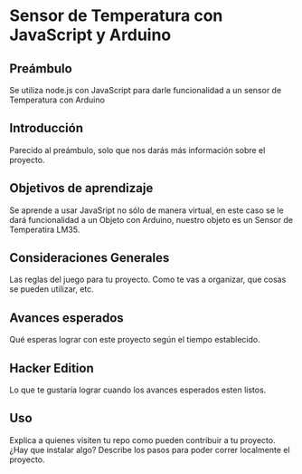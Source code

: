 # Sensor de Temperatura con JavaScript y Arduino

## Preámbulo
Se utiliza node.js con JavaScript para darle funcionalidad a un sensor de Temperatura con Arduino 

## Introducción
Parecido al preámbulo, solo que nos darás más información sobre el proyecto.

## Objetivos de aprendizaje
Se aprende a usar JavaSript no sólo de manera virtual, en este caso se le dará funcionalidad a un Objeto con Arduino, nuestro objeto es un Sensor de Temperatira LM35.

## Consideraciones Generales
Las reglas del juego para tu proyecto. Como te vas a organizar, que cosas se pueden utilizar, etc.

## Avances esperados
Qué esperas lograr con este proyecto según el tiempo establecido.

## Hacker Edition
Lo que te gustaría lograr cuando los avances esperados esten listos.

## Uso
Explica a quienes visiten tu repo como pueden contribuir a tu proyecto. ¿Hay que instalar algo? Describe los pasos para poder correr localmente el proyecto.

